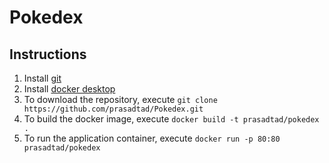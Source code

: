 # Pokedex

## Instructions

1. Install [git](https://git-scm.com)
2. Install [docker desktop](https://www.docker.com/products/docker-desktop)
3. To download the repository, execute `git clone https://github.com/prasadtad/Pokedex.git`
3. To build the docker image, execute `docker build -t prasadtad/pokedex .`
4. To run the application container, execute `docker run -p 80:80 prasadtad/pokedex`
